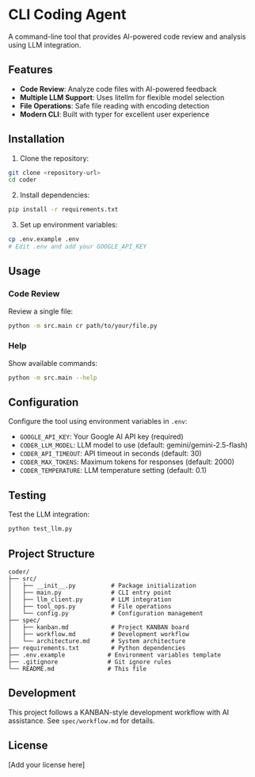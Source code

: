 # CLI Coding Agent

A command-line tool that provides AI-powered code review and analysis using LLM integration.

## Features

- **Code Review**: Analyze code files with AI-powered feedback
- **Multiple LLM Support**: Uses litellm for flexible model selection
- **File Operations**: Safe file reading with encoding detection
- **Modern CLI**: Built with typer for excellent user experience

## Installation

1. Clone the repository:
```bash
git clone <repository-url>
cd coder
```

2. Install dependencies:
```bash
pip install -r requirements.txt
```

3. Set up environment variables:
```bash
cp .env.example .env
# Edit .env and add your GOOGLE_API_KEY
```

## Usage

### Code Review
Review a single file:
```bash
python -m src.main cr path/to/your/file.py
```

### Help
Show available commands:
```bash
python -m src.main --help
```

## Configuration

Configure the tool using environment variables in `.env`:

- `GOOGLE_API_KEY`: Your Google AI API key (required)
- `CODER_LLM_MODEL`: LLM model to use (default: gemini/gemini-2.5-flash)
- `CODER_API_TIMEOUT`: API timeout in seconds (default: 30)
- `CODER_MAX_TOKENS`: Maximum tokens for responses (default: 2000)
- `CODER_TEMPERATURE`: LLM temperature setting (default: 0.1)

## Testing

Test the LLM integration:
```bash
python test_llm.py
```

## Project Structure

```
coder/
├── src/
│   ├── __init__.py          # Package initialization
│   ├── main.py              # CLI entry point
│   ├── llm_client.py        # LLM integration
│   ├── tool_ops.py          # File operations
│   └── config.py            # Configuration management
├── spec/
│   ├── kanban.md            # Project KANBAN board
│   ├── workflow.md          # Development workflow
│   └── architecture.md      # System architecture
├── requirements.txt         # Python dependencies
├── .env.example            # Environment variables template
├── .gitignore              # Git ignore rules
└── README.md               # This file
```

## Development

This project follows a KANBAN-style development workflow with AI assistance. See `spec/workflow.md` for details.

## License

[Add your license here]
